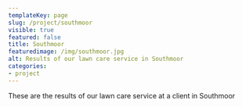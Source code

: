 ```yaml
---
templateKey: page
slug: /project/southmoor
visible: true
featured: false
title: Southmoor
featuredimage: /img/southmoor.jpg
alt: Results of our lawn care service in Southmoor
categories:
- project
---
```

These are the results of our lawn care service at a client in Southmoor


